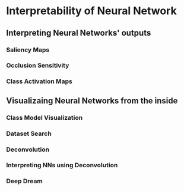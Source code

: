 # Interpretability of Neural Network
## Interpreting Neural Networks' outputs
### Saliency Maps
### Occlusion Sensitivity
### Class Activation Maps

## Visualizaing Neural Networks from the inside
### Class Model Visualization
### Dataset Search
### Deconvolution
### Interpreting NNs using Deconvolution

### Deep Dream
